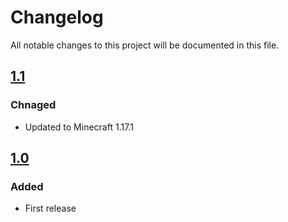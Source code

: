 # Changelog
All notable changes to this project will be documented in this file.

## [1.1]

### Chnaged
- Updated to Minecraft 1.17.1

## [1.0]

### Added
- First release

[1.1]: https://github.com/apexhosting/SkyGrid/releases/tag/1.1
[1.0]: https://github.com/apexhosting/SkyGrid/releases/tag/1.0